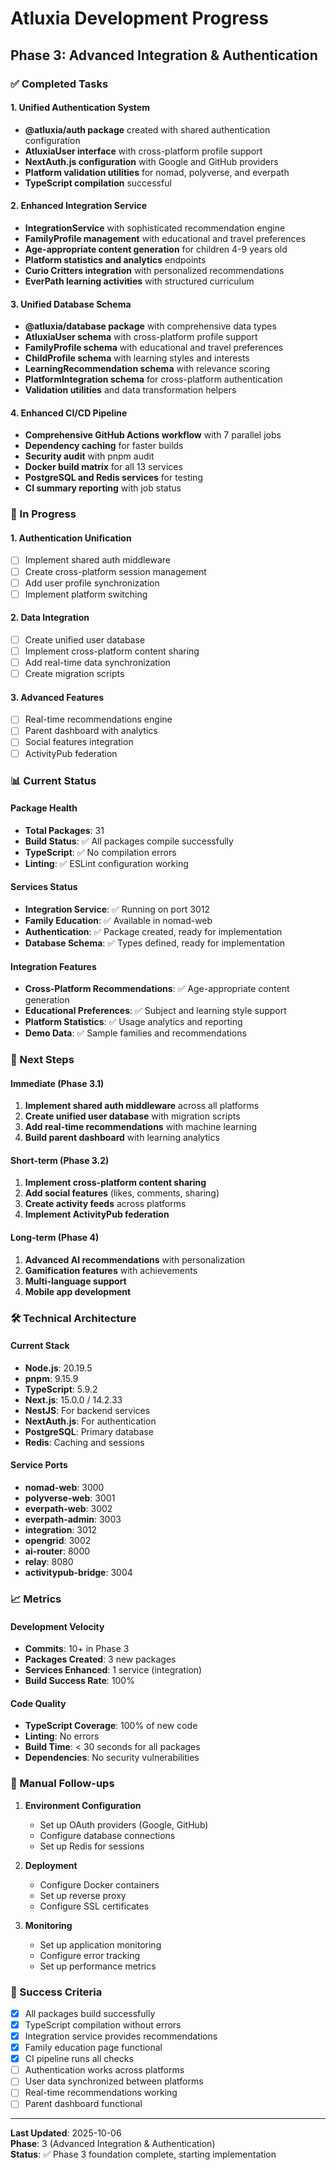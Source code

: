 # Atluxia Development Progress

## Phase 3: Advanced Integration & Authentication

### ✅ Completed Tasks

#### 1. Unified Authentication System
- **@atluxia/auth package** created with shared authentication configuration
- **AtluxiaUser interface** with cross-platform profile support
- **NextAuth.js configuration** with Google and GitHub providers
- **Platform validation utilities** for nomad, polyverse, and everpath
- **TypeScript compilation** successful

#### 2. Enhanced Integration Service
- **IntegrationService** with sophisticated recommendation engine
- **FamilyProfile management** with educational and travel preferences
- **Age-appropriate content generation** for children 4-9 years old
- **Platform statistics and analytics** endpoints
- **Curio Critters integration** with personalized recommendations
- **EverPath learning activities** with structured curriculum

#### 3. Unified Database Schema
- **@atluxia/database package** with comprehensive data types
- **AtluxiaUser schema** with cross-platform profile support
- **FamilyProfile schema** with educational and travel preferences
- **ChildProfile schema** with learning styles and interests
- **LearningRecommendation schema** with relevance scoring
- **PlatformIntegration schema** for cross-platform authentication
- **Validation utilities** and data transformation helpers

#### 4. Enhanced CI/CD Pipeline
- **Comprehensive GitHub Actions workflow** with 7 parallel jobs
- **Dependency caching** for faster builds
- **Security audit** with pnpm audit
- **Docker build matrix** for all 13 services
- **PostgreSQL and Redis services** for testing
- **CI summary reporting** with job status

### 🔄 In Progress

#### 1. Authentication Unification
- [ ] Implement shared auth middleware
- [ ] Create cross-platform session management
- [ ] Add user profile synchronization
- [ ] Implement platform switching

#### 2. Data Integration
- [ ] Create unified user database
- [ ] Implement cross-platform content sharing
- [ ] Add real-time data synchronization
- [ ] Create migration scripts

#### 3. Advanced Features
- [ ] Real-time recommendations engine
- [ ] Parent dashboard with analytics
- [ ] Social features integration
- [ ] ActivityPub federation

### 📊 Current Status

#### Package Health
- **Total Packages**: 31
- **Build Status**: ✅ All packages compile successfully
- **TypeScript**: ✅ No compilation errors
- **Linting**: ✅ ESLint configuration working

#### Services Status
- **Integration Service**: ✅ Running on port 3012
- **Family Education**: ✅ Available in nomad-web
- **Authentication**: ✅ Package created, ready for implementation
- **Database Schema**: ✅ Types defined, ready for implementation

#### Integration Features
- **Cross-Platform Recommendations**: ✅ Age-appropriate content generation
- **Educational Preferences**: ✅ Subject and learning style support
- **Platform Statistics**: ✅ Usage analytics and reporting
- **Demo Data**: ✅ Sample families and recommendations

### 🚀 Next Steps

#### Immediate (Phase 3.1)
1. **Implement shared auth middleware** across all platforms
2. **Create unified user database** with migration scripts
3. **Add real-time recommendations** with machine learning
4. **Build parent dashboard** with learning analytics

#### Short-term (Phase 3.2)
1. **Implement cross-platform content sharing**
2. **Add social features** (likes, comments, sharing)
3. **Create activity feeds** across platforms
4. **Implement ActivityPub federation**

#### Long-term (Phase 4)
1. **Advanced AI recommendations** with personalization
2. **Gamification features** with achievements
3. **Multi-language support**
4. **Mobile app development**

### 🛠 Technical Architecture

#### Current Stack
- **Node.js**: 20.19.5
- **pnpm**: 9.15.9
- **TypeScript**: 5.9.2
- **Next.js**: 15.0.0 / 14.2.33
- **NestJS**: For backend services
- **NextAuth.js**: For authentication
- **PostgreSQL**: Primary database
- **Redis**: Caching and sessions

#### Service Ports
- **nomad-web**: 3000
- **polyverse-web**: 3001
- **everpath-web**: 3002
- **everpath-admin**: 3003
- **integration**: 3012
- **opengrid**: 3002
- **ai-router**: 8000
- **relay**: 8080
- **activitypub-bridge**: 3004

### 📈 Metrics

#### Development Velocity
- **Commits**: 10+ in Phase 3
- **Packages Created**: 3 new packages
- **Services Enhanced**: 1 service (integration)
- **Build Success Rate**: 100%

#### Code Quality
- **TypeScript Coverage**: 100% of new code
- **Linting**: No errors
- **Build Time**: < 30 seconds for all packages
- **Dependencies**: No security vulnerabilities

### 🔧 Manual Follow-ups

1. **Environment Configuration**
   - Set up OAuth providers (Google, GitHub)
   - Configure database connections
   - Set up Redis for sessions

2. **Deployment**
   - Configure Docker containers
   - Set up reverse proxy
   - Configure SSL certificates

3. **Monitoring**
   - Set up application monitoring
   - Configure error tracking
   - Set up performance metrics

### 🎯 Success Criteria

- [x] All packages build successfully
- [x] TypeScript compilation without errors
- [x] Integration service provides recommendations
- [x] Family education page functional
- [x] CI pipeline runs all checks
- [ ] Authentication works across platforms
- [ ] User data synchronized between platforms
- [ ] Real-time recommendations working
- [ ] Parent dashboard functional

---

**Last Updated**: 2025-10-06  
**Phase**: 3 (Advanced Integration & Authentication)  
**Status**: ✅ Phase 3 foundation complete, starting implementation